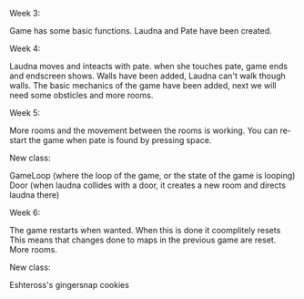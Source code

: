 Week 3:

Game has some basic functions.
Laudna and Pate have been created.

Week 4:

Laudna moves and inteacts with pate. when she touches pate, game ends and endscreen shows.
Walls have been added, Laudna can't walk though walls.
The basic mechanics of the game have been added, next we will need some obsticles and more rooms.

Week 5:

More rooms and the movement between the rooms is working.
You can re-start the game when pate is found by pressing space.

New class:

GameLoop (where the loop of the game, or the state of the game is looping)
Door (when laudna collides with a door, it creates a new room and directs laudna there)

Week 6:

The game restarts when wanted. When this is done it coomplitely resets
This means that changes done to maps in the previous game are reset.
More rooms.

New class:

Eshteross's gingersnap cookies
